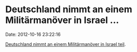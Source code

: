 Deutschland nimmt an einem Militärmanöver in Israel \...
========================================================

Date: 2012-10-16 23:22:16

[Deutschland nimmt an einem Militärmanöver in Israel
teil](http://www.businessweek.com/news/2012-10-15/u-dot-s-dot-israeli-military-exercise-sending-message-to-iran).
